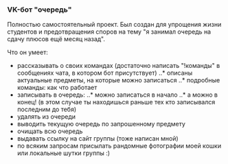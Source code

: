 ### VK-бот "очередь"

Полностью самостоятельный проект. Был создан для упрощения жизни студентов и предотвращения споров на тему "я занимал очередь на сдачу плюсов ещё месяц назад".

Что он умеет:
* рассказывать о своих командах (достаточно написать "!команды" в сообщениях чата, в котором бот присутствует)
..* описаны актуальные предметы, на которые можно записаться
..* подробные команды: как что работает 
* записывать в очередь:
..* можно записаться в начало
..* а можно в конец! (в этом случае ты находишься раньше тех кто записывался последним до тебя)
* удалять из очереди
* выводить текущую очередь по запрошенному предмету
* очищать всю очередь
* выдавать ссылку на сайт группы (тоже написан мной)
* по всяким запросам присылать рандомные фотографии моей кошки или локальные шутки группы :)